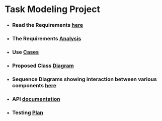 # Task Modeling Project

- ### Read the Requirements [here](https://github.com/matthewdhull/aircraft_systems_tester/blob/task_modeling/Task%20Analysis%20Planning/requirements.md)

- ### The Requirements [Analysis](https://github.com/matthewdhull/aircraft_systems_tester/blob/task_modeling/Task%20Analysis%20Planning/requirementsanalysis.pdf)

- ### Use [Cases](https://github.com/matthewdhull/aircraft_systems_tester/blob/task_modeling/Task%20Analysis%20Planning/usecasemodel.md)

- ### Proposed Class [Diagram](https://github.com/matthewdhull/aircraft_systems_tester/blob/task_modeling/Task%20Analysis%20Planning/classdiagram.md)

- ### Sequence Diagrams showing interaction between various components [here](https://github.com/matthewdhull/aircraft_systems_tester/blob/task_modeling/Task%20Analysis%20Planning/sequencediagrams.md)

- ### API [documentation](https://github.com/matthewdhull/aircraft_systems_tester/blob/task_modeling/Task%20Analysis%20Planning/api.md)

- ### Testing [Plan](https://github.com/matthewdhull/aircraft_systems_tester/blob/task_modeling/Task%20Analysis%20Planning/testplan.md)

